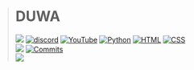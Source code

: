 > # **DUWA**<br>
> [![](https://komarev.com/ghpvc/?username=DuwaYT)](https://www.youtube.com/channel/UC830rjP727c4fFZ0hX_cKww)
> [![discord](https://discord.com/api/guilds/267624335836053506/widget.png)](https://pornhub.com)
> [![YouTube](https://img.shields.io/badge/-D%20U%20W%20A%20-000000?style=flat&logo=youtube)](https://www.youtube.com/channel/UC830rjP727c4fFZ0hX_cKww)
> [![Python](https://img.shields.io/badge/-Python-000000?style=flat&logo=python)](https://www.youtube.com/channel/UC830rjP727c4fFZ0hX_cKww)
> [![HTML](https://img.shields.io/badge/-HTML-000000?style=flat&logo=html5)](https://www.youtube.com/channel/UC830rjP727c4fFZ0hX_cKww)
> [![CSS](https://img.shields.io/badge/-CSS-000000?style=flat&logo=css3)](https://www.youtube.com/channel/UC830rjP727c4fFZ0hX_cKww)<br>
> [![](https://camo.githubusercontent.com/3abdb3376f6d7b9a75db78125e5638f338c4dfe5f4d8a2bae830c713c87bb15f/68747470733a2f2f6769746875622d726561646d652d73746174732d65696768742d74686574612e76657263656c2e6170702f6170692f746f702d6c616e67732f3f757365726e616d653d62696c6c79746865676f6174333536266c61796f75743d636f6d70616374266c616e67735f636f756e743d38267468656d653d7265616374266c6f63616c653d6672)](https://www.youtube.com/channel/UC830rjP727c4fFZ0hX_cKww)
[![Commits](https://camo.githubusercontent.com/a555bf673973a28326ea2fd026e1d14dcfb83e1943a870de1757bba2e1b77178/68747470733a2f2f6769746875622d726561646d652d73746174732d65696768742d74686574612e76657263656c2e6170702f6170693f757365726e616d653d62696c6c79746865676f61743335362673686f775f69636f6e733d74727565267468656d653d726561637426696e636c7564655f616c6c5f636f6d6d6974733d74727565266c6f63616c653d6672)](https://www.youtube.com/channel/UC830rjP727c4fFZ0hX_cKww)<br>
> <img src="https://discord.c99.nl/widget/theme-4/794917831258800158.png"><br>
